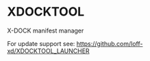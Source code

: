 # XDOCKTOOL
X-DOCK manifest manager

For update support see:
https://github.com/loff-xd/XDOCKTOOL_LAUNCHER
